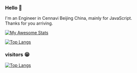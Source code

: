

### Hello 👋

I'm an Engineer in Cennavi Beijing China, mainly for JavaScript.  
Thanks for you arriving.


[![My Awesome Stats](https://awesome-github-stats.azurewebsites.net/user-stats/alanwhy?cardType=level-alternate&theme=github-dark)](https://git.io/awesome-stats-card)

[![Top Langs](https://github-readme-stats.vercel.app/api/top-langs/?username=alanwhy&layout=compact)](https://github.com/anuraghazra/github-readme-stats)

### visitors 😁
[![Top Langs](https://profile-counter.glitch.me/alanwhy/count.svg)](https://github.com/alanwhy)

<!-- [![alanwhy's github stats](https://github-readme-stats.vercel.app/api?username=alanwhy)](https://github.com/anuraghazra/github-readme-stats) -->
